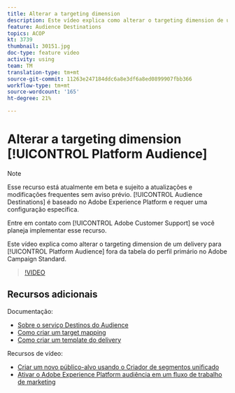 ```yaml
---
title: Alterar a targeting dimension
description: Este vídeo explica como alterar o targeting dimension de um delivery para uma Audiência de plataforma fora da tabela do perfil principal no Adobe Campaign Standard.
feature: Audience Destinations
topics: ACOP
kt: 3739
thumbnail: 30151.jpg
doc-type: feature video
activity: using
team: TM
translation-type: tm+mt
source-git-commit: 11263e247184ddc6a8e3df6a8ed0899907fbb366
workflow-type: tm+mt
source-wordcount: '165'
ht-degree: 21%

---
```



# Alterar a targeting dimension [!UICONTROL Platform Audience]

>[!NOTE]
>
>Esse recurso está atualmente em beta e sujeito a atualizações e modificações frequentes sem aviso prévio. [!UICONTROL Audience Destinations] é baseado no Adobe Experience Platform e requer uma configuração específica.
>
>Entre em contato com [!UICONTROL Adobe Customer Support] se você planeja implementar esse recurso.

Este vídeo explica como alterar o targeting dimension de um delivery para [!UICONTROL Platform Audience] fora da tabela do perfil primário no Adobe Campaign Standard.

>[!VIDEO](https://video.tv.adobe.com/v/30151?quality=12)

## Recursos adicionais

Documentação:

* [Sobre o serviço Destinos do Audience](https://docs.adobe.com/content/help/en/campaign-standard/using/profiles-and-audiences/working-with-adobe-experience-platform/aep-about-audience-destinations-service.html)
* [Como criar um target mapping](https://docs.adobe.com/content/help/en/campaign-standard/using/administrating/application-settings/target-mappings-in-campaign.html)
* [Como criar um template do delivery](https://docs.adobe.com/content/help/pt-BR/campaign-standard/using/getting-started/marketing-plans/marketing-activity-templates.html)

Recursos de vídeo:

* [Criar um novo público-alvo usando o Criador de segmentos unificado](/help/profiles-and-audiences/audience-destinations/creating-audiences-using-segment-builder.md) 
* [Ativar o Adobe Experience Platform audiência em um fluxo de trabalho de marketing](/help/profiles-and-audiences/audience-destinations/activating-aep-audiences.md)
